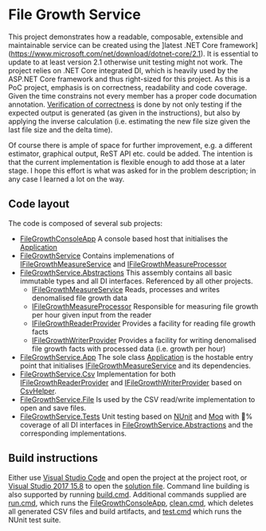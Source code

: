 File Growth Service
===================

This project demonstrates how a readable, composable, extensible and maintainable service can be created using the ]latest .NET Core framework](https://www.microsoft.com/net/download/dotnet-core/2.1).
It is essential to update to at least version 2.1 otherwise unit testing might not work.
The project relies on .NET Core integrated DI, which is heavily used by the ASP.NET Core framework and thus right-sized for this project.
As this is a PoC project, emphasis is on correctness, readability and code coverage. Given the time constrains not every member has a proper code documation annotation.
[Verification of correctness](https://github.com/sebgod/filegrowth/blob/master/FileGrowthService.Tests/TestMeasuring.cs#L51) is done by not only testing if the expected output is generated (as given in the instructions),
but also by applying the inverse calculation (i.e. estimating the new file size given the last file size and the delta time).

Of course there is ample of space for further improvement, e.g. a different estimator, graphical output, ReST API etc. could be added.
The intention is that the current implementation is flexible enough to add those at a later stage.
I hope this effort is what was asked for in the problem description; in any case I learned a lot on the way.

## Code layout

The code is composed of several sub projects:

  * [FileGrowthConsoleApp](FileGrowthConsoleApp)
    A console based host that initialises the [Application](FileGrowthService.App/Application.cs)
  * [FileGrowthService](FileGrowthService)
    Contains implemenations of [IFileGrowthMeasureService](FileGrowthService.Abstractions/FileGrowthService.cs)
    and [IFileGrowthMeasureProcessor](FileGrowthService.Abstractions/FileGrowthMeasureProcessor.cs)
  * [FileGrowthService.Abstractions](FileGrowthService.Abstractions)
    This assembly contains all basic immutable types and all DI interfaces. Referenced by all other projects.
    - [IFileGrowthMeasureService](FileGrowthService.Abstractions/FileGrowthService.cs)
      Reads, processes and writes denomalised file growth data
    - [IFileGrowthMeasureProcessor](FileGrowthService.Abstractions/FileGrowthProcessor.cs)
      Responsible for measuring file growth per hour given input from the reader
    - [IFileGrowthReaderProvider](FileGrowthService.Abstractions/FileGrowthReaderProvider.cs)
      Provides a facility for reading file growth facts
    - [IFileGrowthWriterProvider](FileGrowthService.Abstractions/FileGrowthWriterProvider.cs)
      Provides a facility for writing denomalised file growth facts with processed data (i.e. growth per hour) 
  * [FileGrowthService.App](FileGrowthService.App)
    The sole class [Application](FileGrowthService.App/Application.cs) is the hostable entry point that initialises
    [IFileGrowthMeasureService](FileGrowthService.Abstractions/FileGrowthService.cs) and its dependencies.
  * [FileGrowthService.Csv](FileGrowthService.Csv)
    Implementation for both [IFileGrowthReaderProvider](FileGrowthService.Abstractions/FileGrowthReaderProvider.cs)
    and [IFileGrowthWriterProvider](FileGrowthService.Abstractions/FileGrowthWriterProvider.cs) based
    on [CsvHelper](https://joshclose.github.io/CsvHelper/).
  * [FileGrowthService.File](FileGrowthService.File)
    Is used by the CSV read/write implementation to open and save files.
  * [FileGrowthService.Tests](FileGrowthService.Tests)
    Unit testing based on [NUnit](https://github.com/nunit/docs/wiki/NUnit-Documentation) and [Moq](https://github.com/moq/moq4/wiki/Quickstart) with :100:% coverage of all
    DI interfaces in [FileGrowthService.Abstractions](FileGrowthService.Abstractions) and the corresponding implementations.
    
## Build instructions

Either use [Visual Studio Code](https://code.visualstudio.com/) and open the project at the project root,
or [Visual Studio 2017 15.8](https://visualstudio.microsoft.com/vs/) to open the [solution file](FileGrowth.sln).
Command line building is also supported by running [build.cmd](build.cmd).
Additional commands supplied are [run.cmd](run.cmd), which runs the [FileGrowthConsoleApp](FileGrowthConsoleApp),
[clean.cmd](clean.cmd), which deletes all generated CSV files and build artifacts, and [test.cmd](test.cmd) which runs the NUnit test suite.

